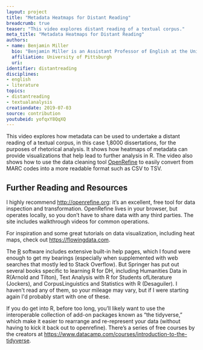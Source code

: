 ```yaml
---
layout: project
title: "Metadata Heatmaps for Distant Reading"
breadcrumb: true
teaser: "This video explores distant reading of a textual corpus."
meta_title: "Metadata Heatmaps for Distant Reading"
authors:
- name: Benjamin Miller
  bio: "Benjamin Miller is an Assistant Professor of English at the University of Pittsburgh, focusing on digital research and pedagogy. He is the author of “Mapping the Methods of Composition/Rhetoric Dissertations: A ‘Landscape Plotted and Pieced,’” an article drawing on data visualization of several thousand documents, published in College Composition and Communication. Ben received a CCCC Emergent Research/er Grant in 2017 for work toward his multimodal book project, “Distant Readings of Disciplinarity: Knowing and Doing in Composition/Rhetoric Dissertations.”"
  affiliation: University of Pittsburgh
  uri:
identifier: distantreading
disciplines:
- english
- literature
topics:
- distantreading
- textualanalysis
creationdate: 2019-07-03
source: contribution
youtubeid: yofqxY8QqXQ
---
```



This video explores how metadata can be used to undertake a distant reading of a textual corpus, in this case 1,8000 dissertations, for the purposes of rhetorical analysis. It shows how heatmaps of metadata can provide visualizations that help lead to further analysis in R. The video also shows how to use the data cleaning tool [OpenRefine](http://openrefine.org/) to easily convert from MARC codes into a more readable format such as CSV to TSV.

## Further Reading and Resources

I highly recommend http://openrefine.org: it’s an excellent, free tool for data inspection and transformation. OpenRefine lives in your browser, but operates locally, so you don’t have to share data with any third parties. The site includes walkthrough videos for common operations.

For inspiration and some great tutorials on data visualization, including heat maps, check out https://flowingdata.com.

The [R](https://www.r-project.org/) software includes extensive built-in help pages, which I found were enough to get my bearings (especially when supplemented with web searches that mostly led to Stack Overflow). But Springer has put out several books specific to learning R for DH, including Humanities Data in R(Arnold and Tilton), Text Analysis with R for Students ofLiterature (Jockers), and CorpusLinguistics and Statistics with R (Desaguiler). I haven't read any of them, so your mileage may vary, but if I were starting again I'd probably start with one of these.

If you do get into R, before too long, you’ll likely want to use the interoperable collection of add-on packages known as “the tidyverse,” which make it easier to rearrange and re-represent your data (without having to kick it back out to openrefine). There’s a series of free courses by the creators at https://www.datacamp.com/courses/introduction-to-the-tidyverse.
